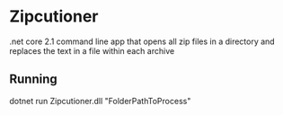# Zipcutioner
.net core 2.1 command line app that opens all zip files in a directory and replaces the text in a file within each archive

## Running
dotnet run Zipcutioner.dll "FolderPathToProcess"
